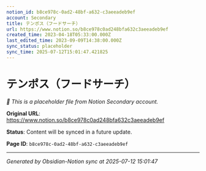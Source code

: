 ```yaml
---
notion_id: b8ce978c-0ad2-48bf-a632-c3aeeadeb9ef
account: Secondary
title: テンポス（フードサーチ）
url: https://www.notion.so/b8ce978c0ad248bfa632c3aeeadeb9ef
created_time: 2023-04-18T05:33:00.000Z
last_edited_time: 2023-09-09T14:38:00.000Z
sync_status: placeholder
sync_time: 2025-07-12T15:01:47.421825
---
```


# テンポス（フードサーチ）

*🔄 This is a placeholder file from Notion Secondary account.*

**Original URL**: https://www.notion.so/b8ce978c0ad248bfa632c3aeeadeb9ef

**Status**: Content will be synced in a future update.

**Page ID**: `b8ce978c-0ad2-48bf-a632-c3aeeadeb9ef`

---

*Generated by Obsidian-Notion sync at 2025-07-12 15:01:47*
